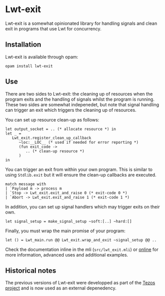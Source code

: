 # Lwt-exit

Lwt-exit is a somewhat opinionated library for handling signals and clean exit
in programs that use Lwt for concurrency.


## Installation

Lwt-exit is available through opam:

    opam install lwt-exit


## Use

There are two sides to Lwt-exit: the cleaning up of resources when the program
exits and the handling of signals whilst the program is running. These two sides
are somewhat indepenedet, but note that signal handling can trigger an exit
which triggers the cleaning up of resources.

You can set up resource clean-up as follows:

    let output_socket = .. (* allocate resource *) in
    let _ =
       Lwt_exit.register_clean_up_callback
          ~loc:__LOC__ (* used if needed for error reporting *)
          (fun exit_code ->
             .. (* clean-up resource *)
          )
    in

You can trigger an exit from within your own program. This is similar to using
`Stdlib.exit` but it will ensure the clean-up callbacks are executed.

    match message with
    | `Payload m -> process m
    | `Stop -> Lwt_exit.exit_and_raise 0 (* exit-code 0 *)
    | `Abort -> Lwt_exit.exit_and_raise 1 (* exit-code 1 *)

In addition, you can set up signal handlers which may trigger exits on their
own.

    let signal_setup = make_signal_setup ~soft:[..] ~hard:[]

Finally, you must wrap the main promise of your program:

    let () = Lwt_main.run @@ Lwt_exit.wrap_and_exit ~signal_setup @@ ..

Check the documentation inline in the mli (`src/lwt_exit.mli`) or
[online](https://nomadic-labs.gitlab.io/lwt-exit/) for more information,
advanced uses and additional examples.

## Historical notes

The previous versions of Lwt-exit were developped as part of the
[Tezos project](https://gitlab.com/tezos/tezos) and is now used as an external
depenedency.
